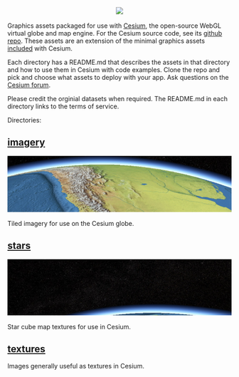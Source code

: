 <p align="center">
<a href="http://cesium.agi.com/">
<img src="https://github.com/AnalyticalGraphicsInc/cesium/wiki/logos/Cesium_Logo_Color.jpg" width="50%" />
</a>
</p>

Graphics assets packaged for use with [Cesium](http://cesium.agi.com/), the open-source WebGL virtual globe and map engine.  For the Cesium source code, see its [github repo](https://github.com/AnalyticalGraphicsInc/cesium).  These assets are an extension of the minimal graphics assets [included](https://github.com/AnalyticalGraphicsInc/cesium/tree/master/Source/Assets) with Cesium.

Each directory has a README.md that describes the assets in that directory and how to use them in Cesium with code examples.  Clone the repo and pick and choose what assets to deploy with your app.  Ask questions on the [Cesium forum](http://cesium.agi.com/forum.html).

Please credit the orginial datasets when required.  The README.md in each directory links to the terms of service.

Directories:

[imagery](imagery/)
-------

[![](imagery/images/NaturalEarthII.png)](imagery/)

Tiled imagery for use on the Cesium globe.


[stars](stars/)
-----

[![](stars/images/TychoSkymapII.t3_08192x04096.png)](stars/)

Star cube map textures for use in Cesium.

[textures](textures/)
--------

Images generally useful as textures in Cesium.
